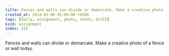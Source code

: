 ```yaml
---
title: Fences and walls can divide or demarcate. Make a creative photo of a fence or wall today.
created_at: 2014-01-06 01:00:00 +0100
tags: [daily, assignment, photo, shoot, ds315]
kind: assignment
index: 315
---
```


Fences and walls can divide or demarcate. Make a creative photo of a fence or wall today.
